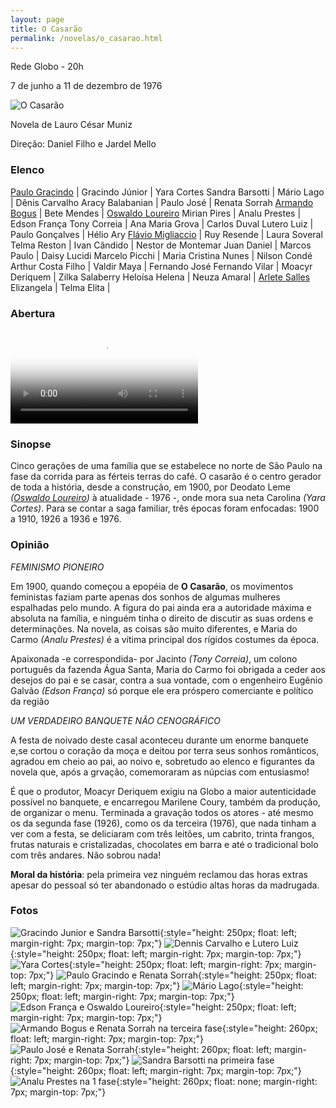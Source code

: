 ```yaml
---
layout: page
title: O Casarão
permalink: /novelas/o_casarao.html
---
```


Rede Globo - 20h

7 de junho a 11 de dezembro de 1976

![O Casarão](/novelas/img/o_casarao_r_sorrah_festa.jpg)

Novela de Lauro César Muniz

Direção: Daniel Filho e Jardel Mello

### Elenco

[Paulo Gracindo](/novelas/paulo_gracindo.html) | Gracindo Júnior | Yara Cortes
Sandra Barsotti | Mário Lago | Dênis Carvalho
Aracy Balabanian | Paulo José | Renata Sorrah
[Armando Bogus](/novelas/armando_bogus.html) | Bete Mendes | [Oswaldo Loureiro](/novelas/oswaldo_loureiro.html)
Mirian Pires | Analu Prestes | Edson França
Tony Correia | Ana Maria Grova | Carlos Duval
Lutero Luiz | Paulo Gonçalves | Hélio Ary 
[Flávio Migliaccio](/novelas/flavio_migliaccio.html) | Ruy Resende | Laura Soveral
Telma Reston | Ivan Cândido | Nestor de Montemar
Juan Daniel | Marcos Paulo | Daisy Lucidi
Marcelo Picchi | Maria Cristina Nunes | Nilson Condé
Arthur Costa Filho | Valdir Maya | Fernando José
Fernando Vilar | Moacyr Deriquem | Zilka Salaberry
Heloísa Helena | Neuza Amaral | [Arlete Salles](/novelas/arlete_salles.html)
Elizangela | Telma Elita | 

### Abertura

<video poster="/novelas/img/o_casarao_abertura.png" id="player" playsinline controls>
    <source src="https://objectstorage.sa-saopaulo-1.oraclecloud.com/n/grwdgud0delr/b/victor3d.com.br/o/novelas%2Fo_casarao_1976.mp4" type="video/mp4">
</video>

### Sinopse

Cinco gerações de uma família que se estabelece no norte de São Paulo na fase da corrida para as férteis terras do café. O casarão é o centro gerador de toda a história, desde a construção, em 1900, por Deodato Leme *([Oswaldo Loureiro](/novelas/oswaldo_loureiro.html))* à atualidade - 1976 -, onde mora sua neta Carolina *(Yara Cortes)*. Para se contar a saga familiar, três épocas foram enfocadas: 1900 a 1910, 1926 a 1936 e 1976.

### Opinião

*FEMINISMO PIONEIRO*

Em 1900, quando começou a epopéia de **O Casarão**, os movimentos feministas faziam parte apenas dos sonhos de algumas mulheres espalhadas pelo mundo. A figura do pai ainda era a autoridade máxima e absoluta na família, e ninguém tinha o direito de discutir as suas ordens e determinações. Na novela, as coisas são muito diferentes, e Maria do Carmo *(Analu Prestes)* é a vítima principal dos rígidos costumes da época.

Apaixonada -e correspondida- por Jacinto *(Tony Correia)*, um colono português da fazenda Água Santa, Maria do Carmo foi obrigada a ceder aos desejos do pai e se casar, contra a sua vontade, com o engenheiro Eugênio Galvão *(Edson França)* só porque ele era próspero comerciante e político da região

*UM VERDADEIRO BANQUETE NÃO CENOGRÁFICO*

A festa de noivado deste casal aconteceu durante um enorme banquete e,se cortou o coração da moça e deitou por terra seus sonhos românticos, agradou em cheio ao pai, ao noivo e, sobretudo ao elenco e figurantes da novela que, após a grvação, comemoraram as núpcias com entusiasmo!

É que o produtor, Moacyr Deriquem exigiu na Globo a maior autenticidade possível no banquete, e encarregou Marilene Coury, também da produção, de organizar o menu. Terminada a gravação todos os atores - até mesmo os da segunda fase (1926), como os da terceira (1976), que nada tinham a ver com a festa, se deliciaram com três leitões, um cabrito, trinta frangos, frutas naturais e cristalizadas, chocolates em barra e até o tradicional bolo com três andares. Não sobrou nada!

**Moral da história**: pela primeira vez ninguém reclamou das horas extras apesar do pessoal só ter abandonado o estúdio altas horas da madrugada.

### Fotos

![Gracindo Junior e Sandra Barsotti](/novelas/img/o_casarao_gracindo_junior_e_sandra_barsotti.jpg){:style="height: 250px; float: left; margin-right: 7px; margin-top: 7px;"}
![Dennis Carvalho e Lutero Luiz](/novelas/img/o_casarao_dennis_carvalho_e_lutero_luiz.jpg){:style="height: 250px; float: left; margin-right: 7px; margin-top: 7px;"}
![Yara Cortes](/novelas/img/o_casarao_yara_cortes.jpg){:style="height: 250px; float: left; margin-right: 7px; margin-top: 7px;"}
![Paulo Gracindo e Renata Sorrah](/novelas/img/o_casarao_paulo_gracindo_e_renata_sorrah.jpg){:style="height: 250px; float: left; margin-right: 7px; margin-top: 7px;"}
![Mário Lago](/novelas/img/o_casarao_mario_lago.jpg){:style="height: 250px; float: left; margin-right: 7px; margin-top: 7px;"}
![Edson França e Oswaldo Loureiro](/novelas/img/o_casarao_edson_franca_e_oswaldo_loureiro.jpg){:style="height: 250px; float: left; margin-right: 7px; margin-top: 7px;"}
![Armando Bogus e Renata Sorrah na terceira fase](/novelas/img/o_casarao_armando_bogus_e_e_sorrah.jpg){:style="height: 260px; float: left; margin-right: 7px; margin-top: 7px;"}
![Paulo José e Renata Sorrah](/novelas/img/o_casarao_paulo_jose_e_r_sorrah.jpg){:style="height: 260px; float: left; margin-right: 7px; margin-top: 7px;"}
![Sandra Barsotti na primeira fase](/novelas/img/o_casarao_sandra_barsotti.jpg){:style="height: 260px; float: left; margin-right: 7px; margin-top: 7px;"}
![Analu Prestes na 1 fase](/novelas/img/o_casarao_analu_prestes.jpg){:style="height: 260px; float: none; margin-right: 7px; margin-top: 7px;"}

